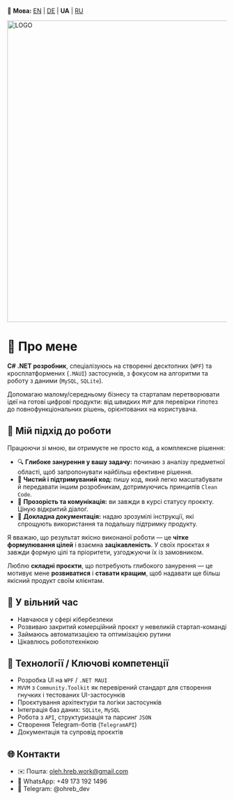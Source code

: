 🔮 **Мова:** [EN](README.md) | [DE](READMEde.md) | **UA** | [RU](READMEru.md)

<img width="3432" height="691" alt="LOGO" src="https://github.com/user-attachments/assets/7cf6367f-7d61-45e8-ad01-787126b99151" />

# 🧬 Про мене

**C# .NET розробник**, спеціалізуюсь на створенні десктопних (`WPF`) та кросплатформених (`.MAUI`) застосунків, з фокусом на алгоритми та роботу з даними (`MySQL`, `SQLite`).

Допомагаю малому/середньому бізнесу та стартапам перетворювати ідеї на готові цифрові продукти: від швидких `MVP` для перевірки гіпотез до повнофункціональних рішень, орієнтованих на користувача.

## 🧬 Мій підхід до роботи
Працюючи зі мною, ви отримуєте не просто код, а комплексне рішення:

- 🔍 **Глибоке занурення у вашу задачу:** починаю з аналізу предметної області, щоб запропонувати найбільш ефективне рішення.
- 🧩 **Чистий і підтримуваний код:** пишу код, який легко масштабувати й передавати іншим розробникам, дотримуючись принципів `Clean Code`.
- 🤝 **Прозорість та комунікація:** ви завжди в курсі статусу проєкту. Ціную відкритий діалог.
- 📄 **Докладна документація:** надаю зрозумілі інструкції, які спрощують використання та подальшу підтримку продукту.

Я вважаю, що результат якісно виконаної роботи — це **чітке формулювання цілей** і взаємна **зацікавленість**. У своїх проєктах я завжди формую цілі та пріоритети, узгоджуючи їх із замовником.

Люблю **складні проєкти**, що потребують глибокого занурення — це мотивує мене **розвиватися** і **ставати кращим**, щоб надавати ще більш якісний продукт своїм клієнтам.

## 🧬 У вільний час

- Навчаюся у сфері кібербезпеки
- Розвиваю закритий комерційний проєкт у невеликій стартап-команді
- Займаюсь автоматизацією та оптимізацією рутини
- Цікавлюсь робототехнікою

## 🧬 Технології / Ключові компетенції

- Розробка UI на `WPF` / `.NET MAUI`
- `MVVM` з `Community.Toolkit` як перевірений стандарт для створення гнучких і тестованих UI-застосунків
- Проєктування архітектури та логіки застосунків
- Інтеграція баз даних: `SQLite`, `MySQL`
- Робота з `API`, структуризація та парсинг `JSON`
- Створення Telegram-ботів (`TelegramAPI`)
- Документація та супровід проєктів

## 🌐 Контакти
- ✉️ Пошта: oleh.hreb.work@gmail.com
- 📎 WhatsApp: +49 173 192 1496
- 📲 Telegram: @ohreb_dev
